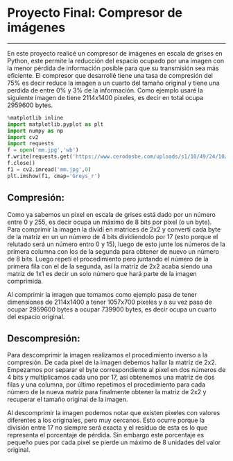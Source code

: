 # Proyecto Final: Compresor de imágenes

___


En este proyecto realicé un compresor de imágenes en escala de grises en Python, este permite la reducción del espacio ocupado por una imagen con la menor pérdida de información posible para que su transmisión sea más eficiente.
El compresor que desarrollé tiene una tasa de compresión del 75% es decir reduce la imagen a un cuarto del tamaño original y tiene una perdida de entre 0% y 3% de la información.
Como ejemplo usaré la siguiente imagen de tiene 2114x1400 pixeles, es decir en total ocupa 2959600 bytes.

```python
%matplotlib inline
import matplotlib.pyplot as plt
import numpy as np
import cv2
import requests
f = open('mm.jpg','wb')
f.write(requests.get('https://www.cerodosbe.com/uploads/s1/10/49/24/10/times-square-foto-anthony-rosset-unsplash.jpeg').content)
f.close()
f1 = cv2.imread('mm.jpg',0)
plt.imshow(f1, cmap='Greys_r')
```
## Compresión:
Como ya sabemos un pixel en escala de grises está dado por un número entre 0 y 255, es decir ocupa un máximo de 8 bits por pixel (o un byte). Para comprimir la imagen la dividí en matrices de 2x2 y convertí cada byte de la matriz en un un número de 4 bits dividiendolo por 17 (esto porque el relutado será un número entro 0 y 15), luego de esto junte los números de la primera columna con los de la segunda para obtener de nuevo un número de 8 bits. Luego repetí el procedimiento pero juntando el número de la primera fila con el de la segunda, así la matriz de 2x2 acaba siendo una matriz de 1x1 es decir un solo número que hará parte de la imagen comprimida.

Al comprimir la imagen que tomamos como ejemplo pasa de tener dimensiones de 2114x1400 a tener 1057x700 pixeles y a su vez pasa de ocupar 2959600 bytes a ocupar 739900 bytes, es decir ocupa un cuarto del espacio original.

## Descompresión:
Para descomprimir la imagen realizamos el procedimiento inverso a la compresión. De cada pixel de la imagen debemos hallar la matriz de 2x2. Empezamos por separar el byte correspondiente al pixel en dos números de 4 bits y multiplicamos cada uno por 17, así obtenemos una matriz de dos filas y una columna, por último repetimos el procedimiento para cada número de la nueva matriz para finalmente obtener la matriz de 2x2 y recuperar el tamaño original de la imagen.

Al descomprimir la imagen podemos notar que existen pixeles con valores diferentes a los originales, pero muy cercanos. Esto ocurre porque la división entre 17 no siempre será exacta y el residuo de esta es lo que representa el porcentaje de pérdida. Sin embargo este porcentaje es pequeño pues por cada pixel se pierde un máximo de 8 unidades del valor original.
